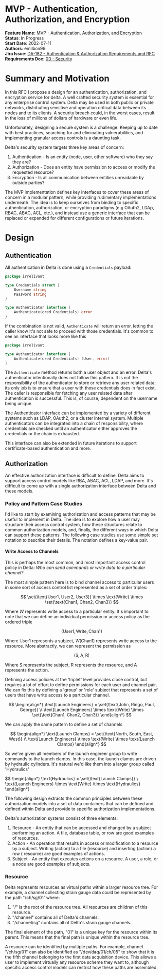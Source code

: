 # MVP - Authentication, Authorization, and Encryption

**Feature Name:** MVP - Authentication, Authorization, and Encryption \
**Status**: In Progress \
**Start Date**: 2022-07-11 \
**Authors**: emilbon99 \
**Jira
Issue**: [DA-182 - Authentication & Authorization Requirements and RFC](https://arya-analytics.atlassian.net/browse/DA-182) \
**Requirements
Doc**: [00 - Security](https://arya-analytics.atlassian.net/wiki/spaces/AA/pages/11501576/00+-+Security)

# Summary and Motivation

In this RFC I propose a design for an authentication, authorization, and encryption
service for delta. A well crafted security system is essential for any enterprise
control system. Delta may be used in both public or private networks, distributing
sensitive and operation critical data between its nodes and to its clients. A
security breach could, in the worst cases, result in the loss of millions of dollars
of hardware or even life.

Unfortunately, designing a secure system is a challenge. Keeping up to date with
best practices, searching for and eliminating vulnerabilities, and implementing
granular access controls is a daunting task.

Delta's security system targets three key areas of concern:

1. Authentication - Is an entity (node, user, other software) who they say they are?
2. Authorization - Does an entity have permission to access or modify the requested
   resource?
3. Encryption - Is all communication between entities unreadable by outside parties?

The MVP implementation defines key interfaces to cover these areas of concern in a
modular pattern, while providing rudimentary implementations underneath. The idea is to
keep ourselves from binding to specific authentication, authorization, or encryption
paradigms (e.g OAuth2, LDAp, RBAC, ABAC, ACL, etc.), and instead use a generic interface
that can be replaced or expanded for different configurations or future iterations.

# Design

## Authentication

All authentication in Delta is done using a `Credentials` payload:

```go
package irrelivant

type Credentials struct {
	Username string
	Password string
}

type Authenticator interface {
	Authenticate(cred Credentials) error
}

```

If the combination is not valid, `Authenticate` will return an error, letting the caller
know it's not safe to proceed with those credentials. It's common to see an interface
that looks more like this

```go
package irrelivant

type Authenticator interface {
	Authenticate(cred Credentials) (User, error)
}
```

The `Authenticate` method returns both a user object and an error. Delta's authenticator
intentionally does not follow this pattern. It is not the responsibility of the
authenticator to store or retrieve any user related data; its only job is to ensure
that a user with those credentials does in fact exist. The caller is responsible for
fetching any user related data after authentication is successful. This is, of
course, dependent on the username being unique.

The Authenticator interface can be implemented by a variety of different systems such as
LDAP, OAuth2, or a cluster internal system. Multiple authenticators can be integrated
into a chain of responsibility, where credentials are checked until an authenticator
either approves the credentials or the chain is exhausted.

This interface can also be extended in future iterations to support certificate-based
authentication and more.

## Authorization

An effective authorization interface is difficult to define. Delta aims to support
access control models like RBA, ABAC, ACL, LDAP, and more. It's difficult to come up
with a single authorization interface between Delta and these models.

### Policy and Pattern Case Studies

I'd like to start by examining authorization and access patterns that may be useful
to implement in Delta. The idea is to explore how a user may structure their access
control system, how these structures relate to common authorization models, and,
finally, the different ways in which Delta can support these patterns. The following
case studies use some simple set notation to describe their details. The notation
defines a key-value pair.

#### Write Access to Channels

This is perhaps the most common, and most important access control policy in Delta:
*Who can send commands or write data to a particular channel?*

The most simple pattern here is to bind channel access to particular users in some sort
of access control list represented as a set of order triples:

$$
\set{\text{User1, User2, User3}} \times \text{Write} \times \set{\text{Chan1, Chan2, Chan3}}
$$

Where $W$ represents write access to a particular entity. It's important to note 
that we can define an individual permission or access policy as the ordered triple

$$
(\text{User1},\text{Write},\text{Chan1})
$$

Where $\text{User1}$ represents a subject, $W(\text{Chan1})$ represents write access
to the resource. More abstractly, we can represent the permission as

$$
(\text{S}, \text{A}, \text{R})
$$

Where $\text{S}$ represents the subject, $\text{R}$ represents the resource, and
$\text{A}$ represents the action.

Defining access policies at the 'triplet' level provides close control, but requires 
a lot of effort to define permissions for each user and channel pair. We can fix this by 
defining a 'group' or 'role' subject that represents a set of users that have 
write access to a particular channel.

$$
\begin{align*}
\text{Launch Engineers} = \set{\text{John, Ringo, Paul, George}} \\
\text{Launch Engineers} \times \text{Write} \times \set{\text{Chan1, Chan2, Chan3}}
\end{align*}
$$

We can apply the same pattern to define a set of channels.

$$
\begin{align*}
\text{Launch Clamps} = \set{\text{North, South, East, West}} \\
\text{Launch Engineers} \times \text{Write} \times \text{Launch Clamps}
\end{align*}
$$

So we've given all members of the launch engineer group to write commands to the 
launch clamps. In this case, the launch clamps are driven by hydraulic cylinders. It's 
natural we'd like them into a larger group called 'Hydraulics' 

$$
\begin{align*}
\text{Hydraulics} = \set{\text{Launch Clamps}} \\
\text{Launch Engineers} \times \text{Write} \times \text{Hydraulics}
\end{align*}

The following design extracts the common principles between these authorization
models into a set of data containers that can be defined and defined within Delta
and provide to specific authorization implementations.

Delta's authorization systems consist of three elements:

1. Resource - An entity that can be accessed and changed by a subject performing an
   action. A file, database table, or row are good examples of resources.
2. Action - An operation that results in access or modification to a resource by a
   subject. Writing (action) to a file (resource) and inserting (action) a row (
   resource)
   are good examples of actions.
3. Subject - An entity that executes actions on a resource. A user, a role, or a node
   are good examples of subjects.

### Resource

Delta represents resources as virtual paths within a larger resource tree. For example,
a channel collecting strain gauge data could be represented by the path "/ch/sg/01'
where:

1. "/" is the root of the resource tree. All resources are children of this resource.
2. "/channel" contains all of Delta's channels.
3. "/channel/sg" contains all of Delta's strain gauge channels.

The final element of the path, "01" is a unique key for the resource within its parent.
This means that the final path is unique within the resource tree.

A resource can be identified by multiple paths. For example, channel
"/ch/sg/01" can also be identified as "/dev/daq/01/ch/05" to show that it is the
fifth channel belonging to the first data acquisition device. This allows a user to
implement virtually any resource scheme they want to, although specific access control
models can restrict how these paths are assembled. 
